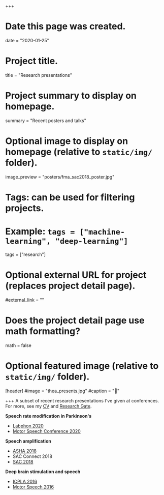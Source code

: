 +++
# Date this page was created.
date = "2020-01-25"

# Project title.
title = "Research presentations"

# Project summary to display on homepage.
summary = "Recent posters and talks"

# Optional image to display on homepage (relative to `static/img/` folder).
image_preview = "posters/fma_sac2018_poster.jpg"

# Tags: can be used for filtering projects.
# Example: `tags = ["machine-learning", "deep-learning"]`
tags = ["research"]

# Optional external URL for project (replaces project detail page).
#external_link = ""

# Does the project detail page use math formatting?
math = false

# Optional featured image (relative to `static/img/` folder).
[header]
#image = "thea_presents.jpg"
#caption = ":movie_camera:"

+++
A subset of recent research presentations I've given at conferences. For more, see my [CV](https://theaknowles.com/files/cv/KnowlesCV_academic_2020.pdf) and [Research Gate](https://www.researchgate.net/profile/Thea_Knowles2?ev=hdr_xprf&_sg=Rp3okEuUOsbaoZ43sU2gcvtW2e8wlRd-34D_qqYSSEHjSid62o4dx6ap2E2_dZpsldcr58t-5cbWliTtqTxdIE1-).

**Speech rate modification in Parkinson's**

- [Labphon 2020](https://casa-lab.com/img/research/Knowles_labphon_virtualPoster.pdf)
- [Motor Speech Conference 2020](/img/posters/radi_motorSpeech_2020.pdf)

**Speech amplification**

- [ASHA 2018](/img/posters/ASHA_Knowles_FMAmp.pdf)
- SAC Connect 2018
- [SAC 2018](https://www.researchgate.net/publication/327546164_Comparison_of_speech_amplification_devices_in_individuals_with_Parkinson's_disease)

**Deep brain stimulation and speech**

- [ICPLA 2016](https://www.researchgate.net/publication/304333194_Deep_brain_stimulation_parameter_optimization_for_speech_intelligibility_and_vowel_acoustics_in_Parkinson's_disease)
- [Motor Speech 2016](https://www.researchgate.net/publication/297734655_Deep_Brain_Stimulation_Parameter_Optimization_for_Speech_Intelligibility_and_Acoustics_in_Parkinson's_Disease)


